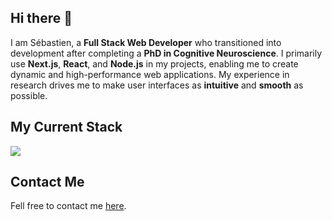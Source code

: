 ## Hi there 👋


I am Sébastien, a **Full Stack Web Developer** who transitioned into development after completing a **PhD in Cognitive Neuroscience**. I primarily use **Next.js**, **React**, and **Node.js** in my projects, enabling me to create dynamic and high-performance web applications. My experience in research drives me to make user interfaces as **intuitive** and **smooth** as possible. 

## My Current Stack

![](https://skillicons.dev/icons?i=js,typescript,react,nodejs,nextjs,tailwindcss,prisma,supabase)

## Contact Me

Fell free to contact me [here](https://sebastienlaurent.fr/).
